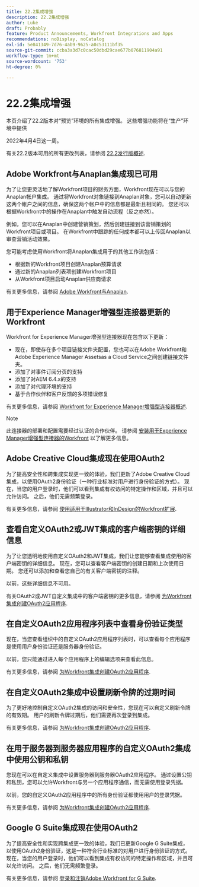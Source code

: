 ```yaml
---
title: 22.2集成增强
description: 22.2集成增强
author: Luke
draft: Probably
feature: Product Announcements, Workfront Integrations and Apps
recommendations: noDisplay, noCatalog
exl-id: 5e841349-7d76-4ab9-9625-a0c53111bf35
source-git-commit: ccba3a3d7c0cac50dbd29cae677b076811904a91
workflow-type: tm+mt
source-wordcount: '753'
ht-degree: 0%

---
```


# 22.2集成增强

本页介绍了22.2版本对“预览”环境的所有集成增强。 这些增强功能将在“生产”环境中提供

<!--
<MadCap:conditionalText data-mc-conditions="QuicksilverOrClassic.Draft mode">
in January 2022
</MadCap:conditionalText>
-->

2022年4月4日这一周。

有关22.2版本可用的所有更改列表，请参阅 [22.2发行版概述](../../../product-announcements/product-releases/22.2-release-activity/22-2-release-overview.md).

## Adobe Workfront与Anaplan集成现已可用

为了让您更灵活地了解Workfront项目的财务方面，Workfront现在可以与您的Anaplan帐户集成。 通过将Workfront对象链接到Anaplan对象，您可以自动更新这两个帐户之间的信息，确保这两个帐户中的信息都是最新且相同的。 您还可以根据Workfront中的操作在Anaplan中触发自动流程（反之亦然）。

例如，您可以在Anaplan中创建营销策划，然后创建链接到该营销策划的Workfront项目或项目。 在Workfront中跟踪的任何成本都可以上传回Anaplan以审查营销活动效果。

您可能考虑使用Workfront将Anaplan集成用于的其他工作流包括：

* 根据新的Workfront项目创建Anaplan预算请求
* 通过新的Anaplan列表项创建Workfront项目
* 从Workfront项目启动Anaplan供应商请求

有关更多信息，请参阅 [Adobe Workfront与Anaplan](../../../workfront-integrations-and-apps/adobe-workfront-with-anaplan/anaplan-integration.md).

## 用于Experience Manager增强型连接器更新的Workfront

Workfront for Experience Manager增强型连接器现在包含以下更新：

* 现在，即使存在多个项目链接文件夹配置，您也可以在Adobe Workfront和Adobe Experience Manager Assetsas a Cloud Service之间创建链接文件夹。
* 添加了对事件订阅分页的支持
* 添加了对AEM 6.4.x的支持
* 添加了对代理环境的支持
* 基于合作伙伴和客户反馈的多项错误修复

有关更多信息，请参阅 [Workfront for Experience Manager增强型连接器概述](../../../documents/workfront-and-experience-manager-integrations/workfront-for-experience-manager-enhanced-connector/workfront-aem-enhanced-connector-overview.md).

>[!NOTE]
>
>此连接器的部署和配置需要经过认证的合作伙伴。 请参阅 [安装用于Experience Manager增强型连接器的Workfront](https://experienceleague.adobe.com/docs/experience-manager-cloud-service/content/assets/integrations/workfront-connector-install.html?lang=en#) 以了解更多信息。

## Adobe Creative Cloud集成现在使用OAuth2

为了提高安全性和跨集成实现更一致的体验，我们更新了Adobe Creative Cloud集成，以使用OAuth2身份验证（一种行业标准对用户进行身份验证的方式）。 现在，当您的用户登录时，他们可以看到集成有权访问的特定操作和区域，并且可以允许访问。 之后，他们无需频繁登录。

有关更多信息，请参阅 [使用适用于Illustrator和InDesign的Workfront扩展](../../../documents/workfront-for-adobe-creative-cloud/use-wf-adobe-cc.md).

## 查看自定义OAuth2或JWT集成的客户端密钥的详细信息

为了让您透明地使用自定义OAuth2和JWT集成，我们让您能够查看集成使用的客户端密钥的详细信息。 现在，您可以查看客户端密钥的创建日期和上次使用日期。 您还可以添加和查看您自己的有关客户端密钥的注释。

以前，这些详细信息不可用。

有关OAuth2或JWT自定义集成中的客户端密钥的更多信息，请参阅 [为Workfront集成创建OAuth2应用程序](../../../administration-and-setup/configure-integrations/create-oauth-application.md).

## 在自定义OAuth2应用程序列表中查看身份验证类型

现在，当您查看组织中的自定义OAuth2应用程序列表时，可以查看每个应用程序是使用用户身份验证还是服务器身份验证。

以前，您只能通过进入每个应用程序上的编辑选项来查看此信息。

有关更多信息，请参阅 [为Workfront集成创建OAuth2应用程序](../../../administration-and-setup/configure-integrations/create-oauth-application.md).

## 在自定义OAuth2集成中设置刷新令牌的过期时间

为了更好地控制自定义OAuth2集成的访问和安全性，您现在可以自定义刷新令牌的有效期。 用户的刷新令牌过期后，他们需要再次登录到集成。

有关更多信息，请参阅 [为Workfront集成创建OAuth2应用程序](../../../administration-and-setup/configure-integrations/create-oauth-application.md).

## 在用于服务器到服务器应用程序的自定义OAuth2集成中使用公钥和私钥

您现在可以在自定义集成中设置服务器到服务器OAuth2应用程序。 通过设置公钥和私钥，您可以允许Workfront与另一个应用程序通信，而无需使用登录凭据。

以前，您的自定义OAuth2应用程序中的所有身份验证都使用用户的登录凭据。

有关更多信息，请参阅 [为Workfront集成创建OAuth2应用程序](../../../administration-and-setup/configure-integrations/create-oauth-application.md).

## Google G Suite集成现在使用OAuth2

为了提高安全性和实现跨集成更一致的体验，我们已更新Google G Suite集成，以使用OAuth2身份验证，这是一种符合行业标准的对用户进行身份验证的方式。 现在，当您的用户登录时，他们可以看到集成有权访问的特定操作和区域，并且可以允许访问。 之后，他们无需频繁登录。

有关更多信息，请参阅 [登录和注销Adobe Workfront for G Suite](../../../workfront-integrations-and-apps/workfront-for-g-suite/log-in-and-out-wf-for-gsuite.md).
